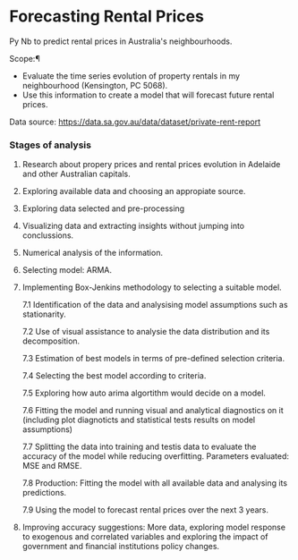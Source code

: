 # Forecasting Rental Prices
Py Nb to predict rental prices in Australia's neighbourhoods.

Scope:¶
- Evaluate the time series evolution of property rentals in my neighbourhood (Kensington, PC 5068).
- Use this information to create a model that will forecast future rental prices.

Data source: https://data.sa.gov.au/data/dataset/private-rent-report

### Stages of analysis
1. Research about propery prices and rental prices evolution in Adelaide and other Australian capitals.
2. Exploring available data and choosing an appropiate source.
3. Exploring data selected and pre-processing
4. Visualizing data and extracting insights without jumping into conclussions.
5. Numerical analysis of the information.
6. Selecting model: ARMA.
7. Implementing Box-Jenkins methodology to selecting a suitable model.

    7.1 Identification of the data and analysising model assumptions such as stationarity.
    
    7.2 Use of visual assistance to analysie the data distribution and its decomposition.
    
    7.3 Estimation of best models in terms of pre-defined selection criteria.
    
    7.4 Selecting the best model according to criteria.
    
    7.5 Exploring how auto arima algortithm would decide on a model.
    
    7.6 Fitting the model and running visual and analytical diagnostics on it (including plot diagnoticts and statistical tests results on model assumptions)
    
    7.7 Splitting the data into training and testis data to evaluate the accuracy of the model while reducing overfitting. Parameters evaluated: MSE and RMSE.
    
    7.8 Production: Fitting the model with all available data and analysing its predictions.
    
    7.9 Using the model to forecast rental prices over the next 3 years.
    
8. Improving accuracy suggestions: More data, exploring model response to exogenous and correlated variables and exploring the impact of government and financial institutions policy changes.
